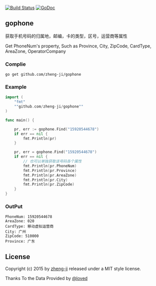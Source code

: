 [![Build Status](https://travis-ci.org/zheng-ji/gophone.svg)](https://travis-ci.org/zheng-ji/gophone) [![GoDoc](https://godoc.org/github.com/zheng-ji/gophone?status.svg)](https://godoc.org/github.com/zheng-ji/gophone)

## gophone

获取手机号码的归属地，邮编，卡的类型，区号，运营商等属性

Get PhoneNum's property,
Such as Province, City, ZipCode, CardType, AreaZone, OperatorCompany


### Complie

```
go get github.com/zheng-ji/gophone
```

### Example

```go
import (
	"fmt"
	""github.com/zheng-ji/gophone""
)

func main() {

	pr, err := gophone.Find("15920544678")
	if err == nil {
		fmt.Println(pr)
	}

	pr, err = gophone.Find("15920544678")
	if err == nil {
		// 也可以单独获取该号码各个属性
		fmt.Println(pr.PhoneNum)
		fmt.Println(pr.Province)
		fmt.Println(pr.AreaZone)
		fmt.Println(pr.City)
		fmt.Println(pr.ZipCode)
	}
}
```

### OutPut

```
PhoneNum: 15920544678
AreaZone: 020
CardType: 移动虚拟运营商
City: 广州
ZipCode: 510000
Province: 广东
```

License
-------

Copyright (c) 2015 by [zheng-ji](http://zheng-ji.info) released under a MIT style license.

Thanks To the Data Provided by [@loved](https://github.com/lovedboy)

